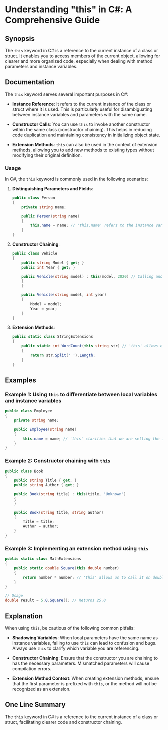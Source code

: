 <!--
Meta Description: # Understanding "this" in C#: A Comprehensive Guide ## Synopsis The `this` keyword in C# is a reference to the current instance of a class or struct. ...
Meta Keywords: public, string, name, instance, class
-->

# Understanding "this" in C#: A Comprehensive Guide

## Synopsis
The `this` keyword in C# is a reference to the current instance of a class or struct. It enables you to access members of the current object, allowing for clearer and more organized code, especially when dealing with method parameters and instance variables.

## Documentation
The `this` keyword serves several important purposes in C#:

- **Instance Reference**: It refers to the current instance of the class or struct where it is used. This is particularly useful for disambiguating between instance variables and parameters with the same name.
  
- **Constructor Calls**: You can use `this` to invoke another constructor within the same class (constructor chaining). This helps in reducing code duplication and maintaining consistency in initializing object state.

- **Extension Methods**: `this` can also be used in the context of extension methods, allowing you to add new methods to existing types without modifying their original definition.

### Usage
In C#, the `this` keyword is commonly used in the following scenarios:

1. **Distinguishing Parameters and Fields**:
   ```csharp
   public class Person
   {
       private string name;

       public Person(string name)
       {
           this.name = name; // 'this.name' refers to the instance variable
       }
   }
   ```

2. **Constructor Chaining**:
   ```csharp
   public class Vehicle
   {
       public string Model { get; }
       public int Year { get; }

       public Vehicle(string model) : this(model, 2020) // Calling another constructor
       {
       }

       public Vehicle(string model, int year)
       {
           Model = model;
           Year = year;
       }
   }
   ```

3. **Extension Methods**:
   ```csharp
   public static class StringExtensions
   {
       public static int WordCount(this string str) // 'this' allows extension
       {
           return str.Split(' ').Length;
       }
   }
   ```

## Examples
### Example 1: Using `this` to differentiate between local variables and instance variables
```csharp
public class Employee
{
    private string name;

    public Employee(string name)
    {
        this.name = name; // 'this' clarifies that we are setting the instance variable
    }
}
```

### Example 2: Constructor chaining with `this`
```csharp
public class Book
{
    public string Title { get; }
    public string Author { get; }

    public Book(string title) : this(title, "Unknown")
    {
    }

    public Book(string title, string author)
    {
        Title = title;
        Author = author;
    }
}
```

### Example 3: Implementing an extension method using `this`
```csharp
public static class MathExtensions
{
    public static double Square(this double number)
    {
        return number * number; // 'this' allows us to call it on double types
    }
}

// Usage
double result = 5.0.Square(); // Returns 25.0
```

## Explanation
When using `this`, be cautious of the following common pitfalls:

- **Shadowing Variables**: When local parameters have the same name as instance variables, failing to use `this` can lead to confusion and bugs. Always use `this` to clarify which variable you are referencing.

- **Constructor Chaining**: Ensure that the constructor you are chaining to has the necessary parameters. Mismatched parameters will cause compilation errors.

- **Extension Method Context**: When creating extension methods, ensure that the first parameter is prefixed with `this`, or the method will not be recognized as an extension.

## One Line Summary
The `this` keyword in C# is a reference to the current instance of a class or struct, facilitating clearer code and constructor chaining.